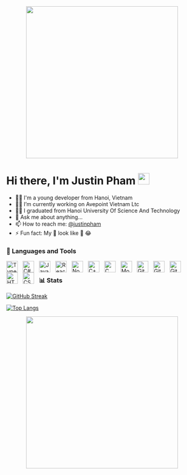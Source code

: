 <div id="header" align="center">
  <img src="https://media1.giphy.com/media/v1.Y2lkPTc5MGI3NjExYWZqMWRwcW0yM2V6M2M3OWs5dW5oMHFwcDYzOHY4eTF2OXZ6dTFuYSZlcD12MV9pbnRlcm5hbF9naWZfYnlfaWQmY3Q9cw/gjrYDwbjnK8x36xZIO/giphy.gif" width="400"/>
</div>

<h1>
  Hi there, I'm Justin Pham 
  <img src="https://media.giphy.com/media/hvRJCLFzcasrR4ia7z/giphy.gif" width="30px"/>
</h1>

- 🙋‍♂️ I'm a young developer from Hanoi, Vietnam
- 👨‍💻 I’m currently working on Avepoint Vietnam Ltc
- 🧑‍🎓 I graduated from Hanoi University Of Science And Technology
- 💬 Ask me about anything...
- 📫 How to reach me: <a href = "mailto:phamduythang00@gmail.com">@justinpham</a>
- ⚡ Fun fact: My 👀 look like 🐼 😂

### 🧰 Languages and Tools

<img align="left" alt="TypeScript" width="30px" style="padding-right:10px;" src="https://cdn.jsdelivr.net/gh/devicons/devicon/icons/typescript/typescript-plain.svg" />
<img align="left" alt="C#" width="30px" style="padding-right:10px;" src="https://cdn.jsdelivr.net/gh/devicons/devicon/icons/csharp/csharp-plain.svg" />
<img align="left" alt="JavaScript" width="30px" style="padding-right:10px;" src="https://cdn.jsdelivr.net/gh/devicons/devicon/icons/javascript/javascript-plain.svg" />
<img align="left" alt="React" width="30px" style="padding-right:10px;" src="https://cdn.jsdelivr.net/gh/devicons/devicon/icons/react/react-original.svg" />
<img align="left" alt="NodeJS" width="30px" style="padding-right:10px;" src="https://cdn.jsdelivr.net/gh/devicons/devicon/icons/nodejs/nodejs-original.svg" />
<img align="left" alt="C++" width="30px" style="padding-right:10px;" src="https://cdn.jsdelivr.net/gh/devicons/devicon/icons/cplusplus/cplusplus-line.svg" />
<img align="left" alt="C" width="30px" style="padding-right:10px;" src="https://cdn.jsdelivr.net/gh/devicons/devicon/icons/c/c-original.svg" />
<img align="left" alt="Mongodb" width="30px" style="padding-right:10px;" src="https://cdn.jsdelivr.net/gh/devicons/devicon/icons/mongodb/mongodb-original.svg" />
<img align="left" alt="Git" width="30px" style="padding-right:10px;" src="https://cdn.jsdelivr.net/gh/devicons/devicon/icons/git/git-original.svg" />
<img align="left" alt="GitHub" width="30px" style="padding-right:10px;" src="https://cdn.jsdelivr.net/gh/devicons/devicon/icons/github/github-original.svg" />
<img align="left" alt="GitLab" width="30px" style="padding-right:10px;" src="https://cdn.jsdelivr.net/gh/devicons/devicon/icons/gitlab/gitlab-original.svg" />
<img align="left" alt="HTML" width="30px" style="padding-right:10px;" src="https://cdn.jsdelivr.net/gh/devicons/devicon/icons/html5/html5-plain.svg" />
<img align="left" alt="CSS" width="30px" style="padding-right:10px;" src="https://cdn.jsdelivr.net/gh/devicons/devicon/icons/css3/css3-plain.svg" />
<br />


### 📊 Stats
[![GitHub Streak](http://github-readme-streak-stats.herokuapp.com?user=justinplayingcode&theme=dark&border_radius=8&date_format=M%20j%5B%2C%20Y%5D&background=281C56&border=EBEBEB&ring=85649E&dates=EAEB89&stroke=7DEBCF&sideLabels=EBB5EB&fire=EB9124&currStreakLabel=AEEBC8&currStreakNum=EBE5DB)](https://git.io/streak-stats)

[![Top Langs](https://github-readme-stats.vercel.app/api/top-langs/?username=justinplayingcode&layout=compact&theme=vision-friendly-dark)](https://github.com/anuraghazra/github-readme-stats)

<div id="footer" align="center">
  <img src="https://media2.giphy.com/media/Up6k8FZY2fv0EDAyBf/giphy.gif?cid=ecf05e47jetl5x5v9ztlor3oidmq1gd3fi7m42xat04xbct5&ep=v1_gifs_search&rid=giphy.gif&ct=g" width="400"/>
</div>

